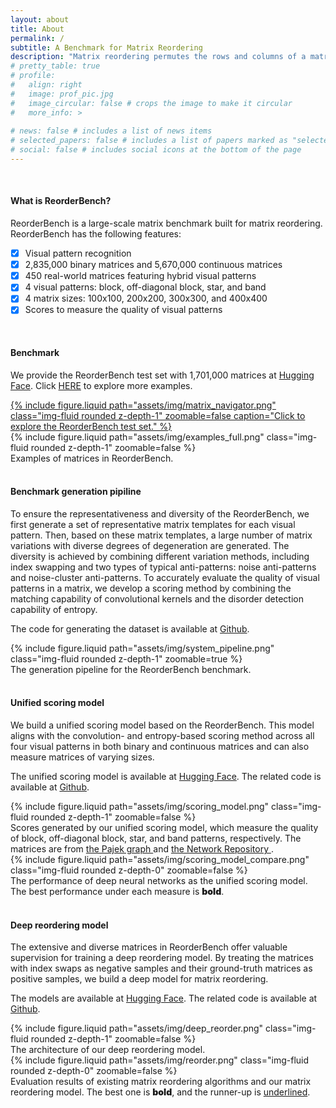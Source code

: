 ```yaml
---
layout: about
title: About
permalink: /
subtitle: A Benchmark for Matrix Reordering
description: "Matrix reordering permutes the rows and columns of a matrix to reveal meaningful visual patterns, such as blocks that represent clusters. A comprehensive collection of matrices, along with a scoring method for measuring the quality of visual patterns in these matrices, contributes to building a benchmark. This benchmark is essential for selecting or designing suitable reordering algorithms for revealing specific patterns. In this paper, we build a matrix-reordering benchmark, ReorderBench, with the goal of evaluating and improving matrix-reordering techniques. This is achieved by generating a large set of representative and diverse matrices and scoring these matrices with a convolution- and entropy-based method. Our benchmark contains 2,835,000 binary matrices and 5,670,000 continuous matrices, each generated to exhibit one of four visual patterns: block, off-diagonal block, star, or band, along with 450 real-world matrices featuring hybrid visual patterns. We demonstrate the usefulness of ReorderBench through three main applications in matrix reordering: 1) evaluating different reordering algorithms, 2) creating a unified scoring model to measure the visual patterns in any matrix, and 3) developing a deep learning model for matrix reordering."
# pretty_table: true
# profile:
#   align: right
#   image: prof_pic.jpg
#   image_circular: false # crops the image to make it circular
#   more_info: >
 
# news: false # includes a list of news items
# selected_papers: false # includes a list of papers marked as "selected={true}"
# social: false # includes social icons at the bottom of the page
---
```

<br />

<h4><span class="font-weight-bold">What is ReorderBench?</span></h4>

ReorderBench is a large-scale matrix benchmark built for matrix reordering. ReorderBench has the following features:

- [x] Visual pattern recognition
- [x] 2,835,000 binary matrices and 5,670,000 continuous matrices
- [x] 450 real-world matrices featuring hybrid visual patterns
- [x] 4 visual patterns: block, off-diagonal block, star, and band
- [x] 4 matrix sizes: 100x100, 200x200, 300x300, and 400x400
- [x] Scores to measure the quality of visual patterns

<br />

<h4><span class="font-weight-bold">Benchmark</span></h4>

We provide the ReorderBench test set with 1,701,000 matrices at [Hugging Face](https://huggingface.co/datasets/reorderbench/ReorderBench). 
Click <a href="http://166.111.80.25:5173">HERE</a> to explore more examples.

<div class="row justify-content-sm-center">
    <a href="http://166.111.80.25:5173">
        <div class="col-sm-12 mt-4 mt-md-0">
            {% include figure.liquid 
                path="assets/img/matrix_navigator.png" 
                class="img-fluid rounded z-depth-1" 
                zoomable=false
                caption="Click to explore the ReorderBench test set." 
            %}
        </div>
    </a>
</div>

<div class="row justify-content-sm-center">
    <div class="col-sm mt-4 mt-md-0">
        {% include figure.liquid path="assets/img/examples_full.png" class="img-fluid rounded z-depth-1" zoomable=false %}
    </div>
</div>
<div class="caption">
    Examples of matrices in ReorderBench. 
</div>

<br />

<h4><span class="font-weight-bold">Benchmark generation pipiline</span></h4>

To ensure the representativeness and diversity of the ReorderBench, we first generate a set of representative matrix templates for each visual pattern. Then, based on these matrix templates, a large number of matrix variations with diverse degrees of degeneration are generated. The diversity is achieved by combining different variation methods, including index swapping and two types of typical anti-patterns: noise anti-patterns and noise-cluster anti-patterns. To accurately evaluate the quality of visual patterns in a matrix, we develop a scoring method by combining the matching capability of convolutional kernels and the disorder detection capability of entropy.

The code for generating the dataset is available at [Github](https://github.com/reorderbench/reorderbench_code/tree/main/generator).

<div class="row justify-content-sm-center">
    <div class="col-sm mt-4 mt-md-0">
        {% include figure.liquid path="assets/img/system_pipeline.png" class="img-fluid rounded z-depth-1" zoomable=true %}
    </div>
</div>
<div class="caption">
    The generation pipeline for the ReorderBench benchmark.
</div>


<br />

<h4><span class="font-weight-bold">Unified scoring model</span></h4>

We build a unified scoring model based on the ReorderBench. This model aligns with the convolution- and entropy-based scoring method across all four visual patterns in both binary and continuous matrices and can also measure matrices of varying sizes. 

The unified scoring model is available at [Hugging Face](https://huggingface.co/reorderbench/unified_scoring_model). The related code is available at [Github](https://github.com/reorderbench/reorderbench_code/tree/main/unified_scoring_model).

<div class="row justify-content-sm-center">
    <div class="col-sm-10 mt-4 mt-md-0">
        {% include figure.liquid 
            path="assets/img/scoring_model.png" 
            class="img-fluid rounded z-depth-1" 
            zoomable=false 
        %}
    </div>
</div>
<figcaption class="caption">
    Scores generated by our unified scoring model, which measure the quality of block, off-diagonal block, star, and band patterns, respectively. The matrices are from 
    <a href="http://vlado.fmf.uni-lj.si/pub/networks/data/">
        the Pajek graph
    </a> 
    and 
    <a href="https://networkrepository.com/">
        the Network Repository
    </a>
    .
</figcaption>

<div class="row justify-content-sm-center">
    <div class="col-sm-11 mt-4 mt-md-0">
        {% include figure.liquid 
            path="assets/img/scoring_model_compare.png" 
            class="img-fluid rounded z-depth-0" 
            zoomable=false 
        %}
    </div>
</div>
<figcaption class="caption">
    The performance of deep neural networks as the unified scoring model. The best performance under each measure is  <span style="font-weight: 900;">bold</span>.
</figcaption>

<br />

<h4><span class="font-weight-bold">Deep reordering model</span></h4>

The extensive and diverse matrices in ReorderBench offer valuable supervision for training a deep reordering model. By treating the matrices with index swaps as negative samples and their ground-truth matrices as positive samples, we build a deep model for matrix reordering.

The models are available at [Hugging Face](https://huggingface.co/reorderbench/reordering_model). The related code is available at [Github](https://github.com/reorderbench/reorderbench_code/tree/main/reordering_model).

<div class="row justify-content-sm-center">
    <div class="col-sm-10 mt-4 mt-md-0">
        {% include figure.liquid 
            path="assets/img/deep_reorder.png" 
            class="img-fluid rounded z-depth-1" 
            zoomable=false 
        %}
    </div>
</div>
<figcaption class="caption">
    The architecture of our deep reordering model.
</figcaption>

<div class="row justify-content-sm-center">
    <div class="col-sm-10 mt-4 mt-md-0">
        {% include figure.liquid 
            path="assets/img/reorder.png" 
            class="img-fluid rounded z-depth-0" 
            zoomable=false 
        %}
    </div>
</div>
<figcaption class="caption">
    Evaluation results of existing matrix reordering algorithms and our matrix reordering model. The best one is <span style="font-weight: 900;">bold</span>, and the runner-up is <u>underlined</u>.
</figcaption>

<br />






